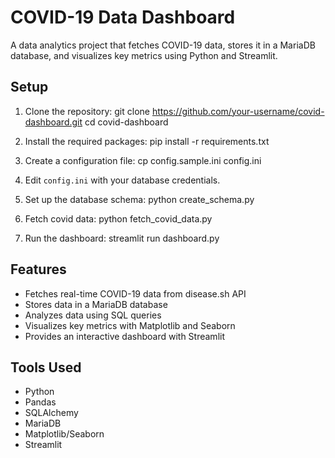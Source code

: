 # COVID-19 Data Dashboard

A data analytics project that fetches COVID-19 data, stores it in a MariaDB database, and visualizes key metrics using Python and Streamlit.

## Setup

1. Clone the repository: git clone https://github.com/your-username/covid-dashboard.git
cd covid-dashboard

2. Install the required packages: pip install -r requirements.txt

3. Create a configuration file: cp config.sample.ini config.ini

4. Edit `config.ini` with your database credentials.

5. Set up the database schema: python create_schema.py

6. Fetch covid data: python fetch_covid_data.py

7. Run the dashboard: streamlit run dashboard.py

## Features

- Fetches real-time COVID-19 data from disease.sh API
- Stores data in a MariaDB database
- Analyzes data using SQL queries
- Visualizes key metrics with Matplotlib and Seaborn
- Provides an interactive dashboard with Streamlit

## Tools Used

- Python
- Pandas
- SQLAlchemy
- MariaDB
- Matplotlib/Seaborn
- Streamlit
